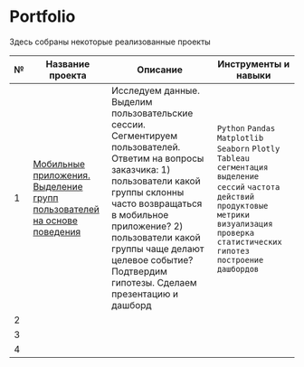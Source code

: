 # Portfolio

Здесь собраны некоторые реализованные проекты

|№|Название проекта|Описание|Инструменты и навыки|
|---|---|---|---|
|1|[Мобильные приложения. Выделение групп пользователей на основе поведения](https://github.com/koroleva-e/portfolio/tree/main/Выделение%20групп%20пользователей%20на%20основе%20поведения)|Исследуем данные. Выделим пользовательские сессии. Сегментируем пользователей. Ответим на вопросы заказчика: 1) пользователи какой группы склонны часто возвращаться в мобильное приложение? 2) пользователи какой группы чаще делают целевое событие? Подтвердим гипотезы. Сделаем презентацию и дашборд|`Python` `Pandas` `Matplotlib` `Seaborn` `Plotly` `Tableau` `сегментация` `выделение сессий` `частота действий` `продуктовые метрики` `визуализация` `проверка статистических гипотез` `построение дашбордов`|
|2| | | |
|3| | | |
|4| | | |
